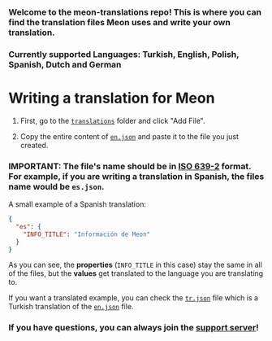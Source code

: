 ### Welcome to the meon-translations repo! This is where you can find the translation files Meon uses and write your own translation.

### Currently supported Languages: Turkish, English, Polish, Spanish, Dutch and German

# Writing a translation for Meon

1) First, go to the [`translations`](https://github.com/BoupsInc/meon-translations/blob/master/translations) folder and click "Add File".

2) Copy the entire content of [`en.json`](https://github.com/BoupsInc/meon-translations/blob/master/translations/en.json) and paste it to the file you just created.

### IMPORTANT: The file's name should be in [ISO 639-2](https://www.loc.gov/standards/iso639-2/php/code_list.php) format. For example, if you are writing a translation in Spanish, the files name would be `es.json`.

A small example of a Spanish translation:

```json
{
  "es": { 
    "INFO_TITLE": "Información de Meon"
  }
}
```

As you can see, the **properties** (`INFO_TITLE` in this case) stay the same in all of the files, but the **values** get translated to the language you are translating to.

If you want a translated example, you can check the [`tr.json`](https://github.com/BoupsInc/meon-translations/blob/master/translations/tr.json) file which is a Turkish translation of the [`en.json`](https://github.com/BoupsInc/meon-translations/blob/master/translations/en.json) file.

### If you have questions, you can always join the [support server](https://discord.gg/WZKGGmdCqX)!
